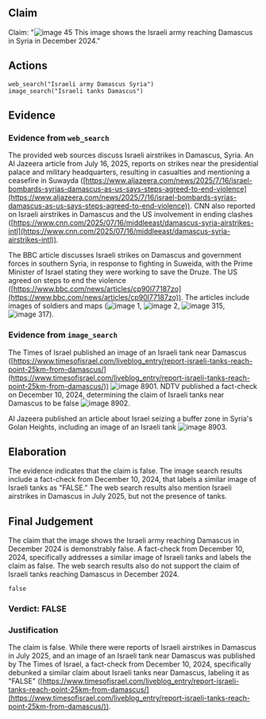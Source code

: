 ## Claim
Claim: "![image 45](media/73.jpg) This image shows the Israeli army reaching Damascus in Syria in December 2024."

## Actions
```
web_search("Israeli army Damascus Syria")
image_search("Israeli tanks Damascus")
```

## Evidence
### Evidence from `web_search`
The provided web sources discuss Israeli airstrikes in Damascus, Syria. An Al Jazeera article from July 16, 2025, reports on strikes near the presidential palace and military headquarters, resulting in casualties and mentioning a ceasefire in Suwayda ([https://www.aljazeera.com/news/2025/7/16/israel-bombards-syrias-damascus-as-us-says-steps-agreed-to-end-violence](https://www.aljazeera.com/news/2025/7/16/israel-bombards-syrias-damascus-as-us-says-steps-agreed-to-end-violence)). CNN also reported on Israeli airstrikes in Damascus and the US involvement in ending clashes ([https://www.cnn.com/2025/07/16/middleeast/damascus-syria-airstrikes-intl](https://www.cnn.com/2025/07/16/middleeast/damascus-syria-airstrikes-intl)).

The BBC article discusses Israeli strikes on Damascus and government forces in southern Syria, in response to fighting in Suweida, with the Prime Minister of Israel stating they were working to save the Druze. The US agreed on steps to end the violence ([https://www.bbc.com/news/articles/cp90l77187zo](https://www.bbc.com/news/articles/cp90l77187zo)). The articles include images of soldiers and maps (![image 1](media/0.jpg), ![image 2](media/1.jpg), ![image 315](media/2025-07-18_13-39-1752845963-230593.jpg), ![image 317](media/2025-07-18_13-39-1752845963-469702.jpg)).


### Evidence from `image_search`
The Times of Israel published an image of an Israeli tank near Damascus ([https://www.timesofisrael.com/liveblog_entry/report-israeli-tanks-reach-point-25km-from-damascus/](https://www.timesofisrael.com/liveblog_entry/report-israeli-tanks-reach-point-25km-from-damascus/)) ![image 8901](media/2025-08-30_00-13-1756512835-082897.jpg). NDTV published a fact-check on December 10, 2024, determining the claim of Israeli tanks near Damascus to be false ![image 8902](media/2025-08-30_00-13-1756512835-237553.jpg).

Al Jazeera published an article about Israel seizing a buffer zone in Syria's Golan Heights, including an image of an Israeli tank ![image 8903](media/2025-08-30_00-13-1756512835-408365.jpg).


## Elaboration
The evidence indicates that the claim is false. The image search results include a fact-check from December 10, 2024, that labels a similar image of Israeli tanks as "FALSE." The web search results also mention Israeli airstrikes in Damascus in July 2025, but not the presence of tanks.


## Final Judgement
The claim that the image shows the Israeli army reaching Damascus in December 2024 is demonstrably false. A fact-check from December 10, 2024, specifically addresses a similar image of Israeli tanks and labels the claim as false. The web search results also do not support the claim of Israeli tanks reaching Damascus in December 2024.

`false`

### Verdict: FALSE

### Justification
The claim is false. While there were reports of Israeli airstrikes in Damascus in July 2025, and an image of an Israeli tank near Damascus was published by The Times of Israel, a fact-check from December 10, 2024, specifically debunked a similar claim about Israeli tanks near Damascus, labeling it as "FALSE" ([https://www.timesofisrael.com/liveblog_entry/report-israeli-tanks-reach-point-25km-from-damascus/](https://www.timesofisrael.com/liveblog_entry/report-israeli-tanks-reach-point-25km-from-damascus/)).
